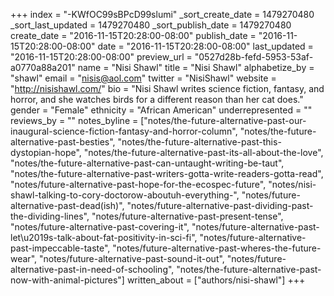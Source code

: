 +++
index = "-KWfOC99sBPcD99slumi"
_sort_create_date = 1479270480
_sort_last_updated = 1479270480
_sort_publish_date = 1479270480
create_date = "2016-11-15T20:28:00-08:00"
publish_date = "2016-11-15T20:28:00-08:00"
date = "2016-11-15T20:28:00-08:00"
last_updated = "2016-11-15T20:28:00-08:00"
preview_url = "0527d28b-fefd-5953-53af-a0770a88a201"
name = "Nisi Shawl"
title = "Nisi Shawl"
alphabetize_by = "shawl"
email = "nisis@aol.com"
twitter = "NisiShawl"
website = "http://nisishawl.com/"
bio = "Nisi Shawl writes science fiction, fantasy, and horror, and she watches birds for a different reason than her cat does."
gender = "Female"
ethnicity = "African American"
underrepresented = ""
reviews_by = ""
notes_byline = ["notes/the-future-alternative-past-our-inaugural-science-fiction-fantasy-and-horror-column", "notes/the-future-alternative-past-besties", "notes/the-future-alternative-past-this-dystopian-hope", "notes/the-future-alternative-past-its-all-about-the-love", "notes/the-future-alternative-past-can-untaught-writing-be-taut", "notes/the-future-alternative-past-writers-gotta-write-readers-gotta-read", "notes/future-alternative-past-hope-for-the-ecospec-future", "notes/nisi-shawl-talking-to-cory-doctorow-aboutuh-everything-", "notes/future-alternative-past-dead(ish)", "notes/future-alternative-past-dividing-past-the-dividing-lines", "notes/future-alternative-past-present-tense", "notes/future-alternative-past-covering-it", "notes/future-alternative-past-let\u2019s-talk-about-fat-positivity-in-sci-fi", "notes/future-alternative-past-impeccable-taste", "notes/future-alternative-past-wheres-the-future-wear", "notes/future-alternative-past-sound-it-out", "notes/future-alternative-past-in-need-of-schooling", "notes/the-future-alternative-past-now-with-animal-pictures"]
written_about = ["authors/nisi-shawl"]
+++

